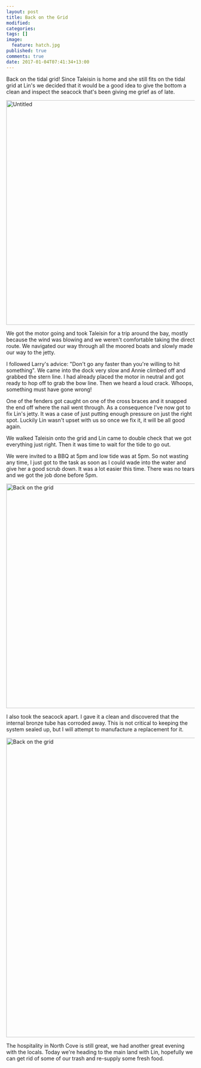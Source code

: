 ```yaml
---
layout: post
title: Back on the Grid
modified:
categories: 
tags: []
image: 
  feature: hatch.jpg
published: true
comments: true
date: 2017-01-04T07:41:34+13:00
---
```


Back on the tidal  grid! Since Taleisin is home and she still  fits on the tidal
grid at Lin's we decided that it would be a good idea to give the bottom a clean
and inspect the seacock that's been giving me grief as of late.

<a data-flickr-embed="true"  href="https://www.flickr.com/photos/sdki/31241590584/in/photostream/" title="Untitled"><img src="https://c1.staticflickr.com/1/294/31241590584_5eeb16ef27_c.jpg" width="800" height="600" alt="Untitled"></a><script async src="//embedr.flickr.com/assets/client-code.js" charset="utf-8"></script>

We got  the motor  going and  took Taleisin for  a trip  around the  bay, mostly
because the wind was blowing and we weren't comfortable taking the direct route.
We navigated our way through all the moored boats and slowly made our way to the
jetty.

<!--more-->

I  followed Larry's  advice: "Don't  go any  faster than  you're willing  to hit
something". We came  into the dock very  slow and Annie climbed  off and grabbed
the stern line. I  had already placed the motor in neutral and  got ready to hop
off to  grab the bow line.  Then we heard  a loud crack. Whoops,  something must
have gone wrong!

One of the fenders got caught on one  of the cross braces and it snapped the end
off where  the nail went  through. As  a consequence I've  now got to  fix Lin's
jetty. It  was a case of  just putting enough  pressure on just the  right spot.
Luckily Lin wasn't upset with us so once we fix it, it will be all good again.

We  walked Taleisin  onto the  grid and  Lin came  to double  check that  we got
everything just right. Then it was time to wait for the tide to go out.

We were  invited to a BBQ  at 5pm and  low tide was  at 5pm. So not  wasting any
time, I just got to the task as soon as I could wade into the water and give her
a good scrub down. It was a lot easier  this time. There was no tears and we got
the job done before 5pm.

<a data-flickr-embed="true"  href="https://www.flickr.com/photos/sdki/31261883483/in/photostream/" title="Back on the grid"><img src="https://c4.staticflickr.com/1/684/31261883483_d5cec34bdf_c.jpg" width="800" height="600" alt="Back on the grid"></a><script async src="//embedr.flickr.com/assets/client-code.js" charset="utf-8"></script>

I  also took  the seacock  apart. I  gave  it a  clean and  discovered that  the
internal bronze  tube has  corroded away.  This is not  critical to  keeping the
system sealed up, but I will attempt to manufacture a replacement for it.

<a data-flickr-embed="true"  href="https://www.flickr.com/photos/sdki/31261890533/in/photostream/" title="Back on the grid"><img src="https://c6.staticflickr.com/1/564/31261890533_0581abdd83_c.jpg" width="600" height="800" alt="Back on the grid"></a><script async src="//embedr.flickr.com/assets/client-code.js" charset="utf-8"></script>

The hospitality in North Cove is still  great, we had another great evening with
the locals. Today we're heading to the  main land with Lin, hopefully we can get
rid of some of our trash and re-supply some fresh food.
